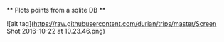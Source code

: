 ** Plots points from a sqlite DB **

![alt tag](https://raw.githubusercontent.com/durian/trips/master/Screen Shot 2016-10-22 at 10.23.46.png)
